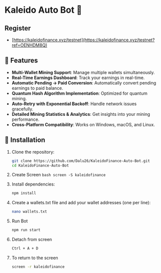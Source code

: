 # Kaleido Auto Bot 🤖

## Register
- [https://kaleidofinance.xyz/testnet](https://kaleidofinance.xyz/testnet?ref=OENHDM8Q)

## 🌟 Features

- **Multi-Wallet Mining Support**: Manage multiple wallets simultaneously.
- **Real-Time Earnings Dashboard**: Track your earnings in real-time.
- **Automatic Pending → Paid Conversion**: Automatically convert pending earnings to paid balance.
- **Quantum Hash Algorithm Implementation**: Optimized for quantum mining.
- **Auto-Retry with Exponential Backoff**: Handle network issues gracefully.
- **Detailed Mining Statistics & Analytics**: Get insights into your mining performance.
- **Cross-Platform Compatibility**: Works on Windows, macOS, and Linux.

## 🚀 Installation

1. Clone the repository:
   ```bash
   git clone https://github.com/Dalu26/KaleidoFinance-Auto-Bot.git
   cd KaleidoFinance-Auto-Bot
   ```
2.  Create Screen
```bash screen -S kaleidofinance```

3. Install dependencies:
   ```bash
   npm install
   ```
4. Create a wallets.txt file and add your wallet addresses (one per line):
   ```bash
   nano wallets.txt
   ```
5. Run Bot
   ```bash
   npm run start
   ```
6. Detach from screen
   ```bash
   Ctrl + A + D
   ```
7. To return to the screen
   ```bash
   screen -r kaleidofinance
   ```

